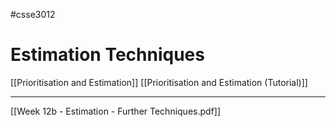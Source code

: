 #csse3012 
# Estimation Techniques
[[Prioritisation and Estimation]]
[[Prioritisation and Estimation (Tutorial)]]

___
[[Week 12b - Estimation - Further Techniques.pdf]]
